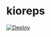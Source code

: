 # kioreps
[![Deploy](https://www.herokucdn.com/deploy/button.png)](https://dashboard.heroku.com/new?template=https://github.com/fjioepo/kioreps)
